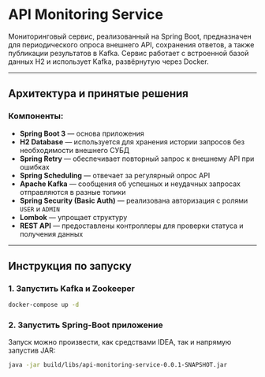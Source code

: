 # API Monitoring Service

Мониторинговый сервис, реализованный на Spring Boot, предназначен для периодического опроса внешнего API, сохранения ответов, а также публикации результатов в Kafka. 
Сервис работает с встроенной базой данных H2 и использует Kafka, развёрнутую через Docker.

---

## Архитектура и принятые решения

### Компоненты:
- **Spring Boot 3** — основа приложения
- **H2 Database** — используется для хранения истории запросов без необходимости внешнего СУБД
- **Spring Retry** — обеспечивает повторный запрос к внешнему API при ошибках
- **Spring Scheduling** — отвечает за регулярный опрос API
- **Apache Kafka** — сообщения об успешных и неудачных запросах отправляются в разные топики
- **Spring Security (Basic Auth)** — реализована авторизация с ролями `USER` и `ADMIN`
- **Lombok** — упрощает структуру
- **REST API** — предоставлены контроллеры для проверки статуса и получения данных

---

## Инструкция по запуску

### 1. Запустить Kafka и Zookeeper

```bash
docker-compose up -d
```
### 2. Запустить Spring-Boot приложение

Запуск можно произвести, как средствами IDEA, так и напрямую запустив JAR:
```bash
java -jar build/libs/api-monitoring-service-0.0.1-SNAPSHOT.jar
```